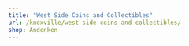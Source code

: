 ```yaml
---
title: "West Side Coins and Collectibles"
url: /knoxville/west-side-coins-and-collectibles/
shop: Andenken
---
```

